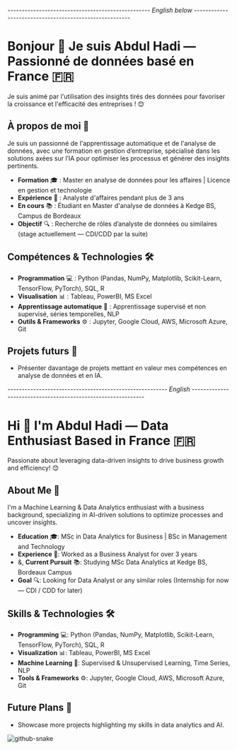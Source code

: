 *-------------------------------------------------- English below -------------------------------------------------------*
# Bonjour 👋 Je suis Abdul Hadi — Passionné de données basé en France 🇫🇷

Je suis animé par l'utilisation des insights tirés des données pour favoriser la croissance et l'efficacité des entreprises ! 😊

## À propos de moi 🌟

Je suis un passionné de l'apprentissage automatique et de l'analyse de données, avec une formation en gestion d’entreprise, spécialisé dans les solutions axées sur l’IA pour optimiser les processus et générer des insights pertinents.

- **Formation** 🎓 : Master en analyse de données pour les affaires | Licence en gestion et technologie
- **Expérience** 💼 : Analyste d'affaires pendant plus de 3 ans
- **En cours** 📚 : Étudiant en Master d'analyse de données à Kedge BS, Campus de Bordeaux
- **Objectif** 🔍 : Recherche de rôles d’analyste de données ou similaires (stage actuellement — CDI/CDD par la suite)

## Compétences & Technologies 🛠️

- **Programmation** 💻 : Python (Pandas, NumPy, Matplotlib, Scikit-Learn, TensorFlow, PyTorch), SQL, R
- **Visualisation** 📊 : Tableau, PowerBI, MS Excel
- **Apprentissage automatique** 🤖 : Apprentissage supervisé et non supervisé, séries temporelles, NLP
- **Outils & Frameworks** ⚙️ : Jupyter, Google Cloud, AWS, Microsoft Azure, Git

## Projets futurs 🚀

- Présenter davantage de projets mettant en valeur mes compétences en analyse de données et en IA.</br>


*-------------------------------------------------------- English -------------------------------------------------------------*
# Hi 👋 I'm Abdul Hadi — Data Enthusiast Based in France 🇫🇷

Passionate about leveraging data-driven insights to drive business growth and efficiency! 😊

## About Me 🌟

I'm a Machine Learning & Data Analytics enthusiast with a business background, specializing in AI-driven solutions to optimize processes and uncover insights.

- **Education** 🎓: MSc in Data Analytics for Business | BSc in Management and Technology
- **Experience** 💼: Worked as a Business Analyst for over 3 years
- &, **Current Pursuit** 📚: Studying MSc Data Analytics at Kedge BS, Bordeaux Campus
- **Goal** 🔍: Looking for Data Analyst or any similar roles (Internship for now — CDI / CDD for later)

## Skills & Technologies 🛠️

- **Programming** 💻: Python (Pandas, NumPy, Matplotlib, Scikit-Learn, TensorFlow, PyTorch), SQL, R
- **Visualization** 📊: Tableau, PowerBI, MS Excel
- **Machine Learning** 🤖: Supervised & Unsupervised Learning, Time Series, NLP
- **Tools & Frameworks** ⚙️: Jupyter, Google Cloud, AWS, Microsoft Azure, Git

## Future Plans 🚀

- Showcase more projects highlighting my skills in data analytics and AI.
<!--
# 💻 Tech Stack:
![Python](https://img.shields.io/badge/python-3670A0?style=for-the-badge&logo=python&logoColor=ffdd54) ![MySQL](https://img.shields.io/badge/MySQL-4479A1?style=for-the-badge&logo=mysql&logoColor=white) ![CSS3](https://img.shields.io/badge/css3-%231572B6.svg?style=for-the-badge&logo=css3&logoColor=white) ![HTML5](https://img.shields.io/badge/html5-%23E34F26.svg?style=for-the-badge&logo=html5&logoColor=white)![AWS](https://img.shields.io/badge/AWS-%23FF9900.svg?style=for-the-badge&logo=amazon-aws&logoColor=white) ![Google Cloud](https://img.shields.io/badge/GoogleCloud-%234285F4.svg?style=for-the-badge&logo=google-cloud&logoColor=white)![Adobe Photoshop](https://img.shields.io/badge/adobe%20photoshop-%2331A8FF.svg?style=for-the-badge&logo=adobe%20photoshop&logoColor=white) ![Notion](https://img.shields.io/badge/Notion-%23000000.svg?style=for-the-badge&logo=notion&logoColor=white)
-->
<picture>
  <source media="(prefers-color-scheme: dark)" srcset="https://raw.githubusercontent.com/tobiasmeyhoefer/tobiasmeyhoefer/output/github-snake-dark.svg" />
  <source media="(prefers-color-scheme: light)" srcset="https://raw.githubusercontent.com/tobiasmeyhoefer/tobiasmeyhoefer/output/github-snake.svg" />
  <img alt="github-snake" src="https://raw.githubusercontent.com/tobiasmeyhoefer/tobiasmeyhoefer/output/github-snake.svg" />
</picture>
